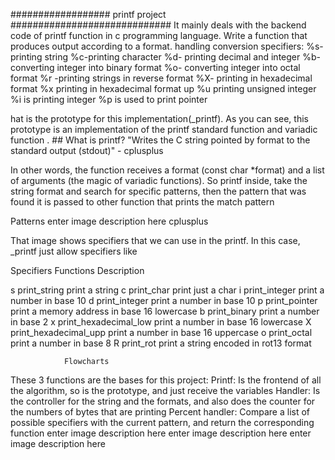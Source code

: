 ##################     printf project         #############################
It mainly deals with the backend code of printf function in c programming language. 
Write a function that produces output according to a format.
handling conversion specifiers:
%s- printing string
%c-printing character
%d- printing decimal and integer
%b- converting integer into binary format
%o- converting integer into octal format
%r -printing strings in reverse format
%X- printing in hexadecimal format
%x printing in hexadecimal format up
%u printing unsigned integer
%i is printing integer
%p is used to print pointer

hat is the prototype for this implementation(_printf). As you can see, this prototype is an implementation of the printf standard function and variadic function . ## What is printf? "Writes the C string pointed by format to the standard output (stdout)" - cplusplus

In other words, the function receives a format (const char *format) and a list of arguments (the magic of variadic functions). So printf inside, take the string format and search for specific patterns, then the pattern that was found it is passed to other function that prints the match pattern

Patterns
enter image description here cplusplus

That image shows specifiers that we can use in the printf. In this case, _printf just allow specifiers like

Specifiers	Functions		Description

s	      	print_string		print a string
c	      	print_char		print just a char
i	      	print_integer		print a number in base 10
d		print_integer		print a number in base 10
p		print_pointer		print a memory address in base 16 lowercase
b		print_binary		print a number in base 2
x		print_hexadecimal_low	print a number in base 16 lowercase
X		print_hexadecimal_upp	print a number in base 16 uppercase
o		print_octal		print a number in base 8
R		print_rot		print a string encoded in rot13 format
				

				Flowcharts

These 3 functions are the bases for this project:
Printf: Is the frontend of all the algorithm, so is the prototype, and just receive the variables
Handler: Is the controller for the string and the formats, and also does the counter for the numbers of bytes that are printing
Percent handler: Compare a list of possible specifiers with the current pattern, and return the corresponding function
enter image description here enter image description here enter image description here
